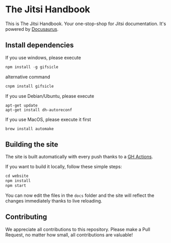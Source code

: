 # The Jitsi Handbook

This is The Jitsi Handbook. Your one-stop-shop for Jitsi documentation. It's powered by [Docusaurus](https://docusaurus.io/).

## Install dependencies

If you use windows, please execute

```js 
npm install -g gifsicle
```
alternative command
```js
cnpm install gifsicle
```

If you use Debian/Ubuntu, please execute

```shell
apt-get update
apt-get install dh-autoreconf
```

If you use MacOS, please execute it first

```shell
brew install automake
```

## Building the site

The site is built automatically with every push thanks to a [GH Actions](https://github.com/jitsi/handbook/blob/master/.github/workflows/gh-pages.yml).

If you want to build it locally, follow these simple steps:

```js
cd website
npm install
npm start
```

You can now edit the files in the `docs` folder and the site will reflect the changes immediately thanks to
live reloading.

## Contributing

We appreciate all contributions to this repository. Please make a Pull Request, no matter how small, all contributions
are valuable!
